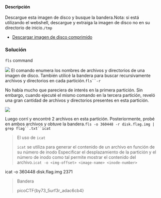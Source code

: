 #### Descripción

Descargue esta imagen de disco y busque la bandera.Nota: si está utilizando el webshell, descargue y extraiga la imagen de disco no en su directorio de inicio.`/tmp`

- [Descargar imagen de disco comprimido](https://artifacts.picoctf.net/c/137/disk.flag.img.gz)

### Solución
`fls` command[](https://tan-junwei.github.io/CTF-Writeups/PicoCTF/Forensics/Sleuthkit-Apprentice#fls-command)

![](https://tan-junwei.github.io/CTF-Writeups/Assets/PicoCTF-Sleuthkit-Apprentice-4.png) El comando enumera los nombres de archivos y directorios de una imagen de disco. También utilicé la bandera para buscar recursivamente archivos y directorios en cada partición.`fls``-r`

No había mucho que pareciera de interés en la primera partición. Sin embargo, cuando ejecuté el mismo comando en la tercera partición, reveló una gran cantidad de archivos y directorios presentes en esta partición.

![](https://tan-junwei.github.io/CTF-Writeups/Assets/PicoCTF-Sleuthkit-Apprentice-5.png)

Luego corrí y encontré 2 archivos en esta partición. Posteriormente, probé en ambos archivos y obtuve la bandera.`fls -o 360448 -r disk.flag.img | grep flag``.txt``icat`

> El uso de `icat`
> 
> `icat` se utiliza para generar el contenido de un archivo en función de su número de inodo Especificar el desplazamiento de la partición y el número de inodo como tal permite mostrar el contenido del archivo.`icat -o <img-offset> <image-name> <inode-number>`

icat -o 360448 disk.flag.img 2371

> Bandera
> 
> picoCTF{by73_5urf3r_adac6cb4}
